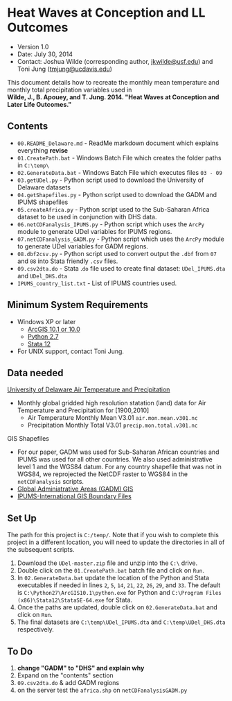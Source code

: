 Heat Waves at Conception and LL Outcomes
================================================

* Version 1.0
* Date: July 30, 2014
* Contact: Joshua Wilde (corresponding author, [jkwilde@usf.edu](mailto:jkwilde@usf.edu)) and Toni Jung ([tmjung@ucdavis.edu](mailto:tmjung@ucdavis.edu))

This document details how to recreate the monthly mean temperature and monthly total precipitation variables used in <br />
**Wilde, J., B. Apouey, and T. Jung. 2014. "Heat Waves at Conception and Later Life Outcomes."**

## Contents
* `00.README_Delaware.md` - ReadMe markdown document which explains everything **revise**
* `01.CreatePath.bat` - Windows Batch File which creates the folder paths in `C:\temp\`
* `02.GenerateData.bat` - Windows Batch File which executes files `03 - 09`
* `03.getUDel.py` - Python script used to download the University of Delaware datasets
* `04.getShapefiles.py` - Python script used to download the GADM and IPUMS shapefiles
* `05.createAfrica.py` - Python script used to the Sub-Saharan Africa dataset to be used in conjunction with DHS data.
* `06.netCDFanalysis_IPUMS.py` - Python script which uses the `ArcPy` module to generate UDel variables for IPUMS regions.
* `07.netCDFanalysis_GADM.py` - Python script which uses the `ArcPy` module to generate UDel variables for GADM regions.
* `08.dbf2csv.py` - Python script used to convert output the `.dbf` from `07` and `08` into Stata friendly `.csv` files.
* `09.csv2dta.do` - Stata .`do` file used to create final dataset: `UDel_IPUMS.dta` and `UDel_DHS.dta`
* `IPUMS_country_list.txt` - List of IPUMS countries used.

## Minimum System Requirements
* Windows XP or later
   * [ArcGIS 10.1 or 10.0](http://www.esri.com/software/arcgis/arcgis-for-desktop)
   * [Python 2.7](http://www.python.org/download/releases/2.7/)
   * [Stata 12](http://www.stata.com/)
* For UNIX support, contact Toni Jung.

## Data needed
[University of Delaware Air Temperature and Precipitation](http://www.esrl.noaa.gov/psd/data/gridded/data.UDel_AirT_Precip.html)

* Monthly global gridded high resolution statation (land) data for Air Temperature and Precipitation for [1900,2010]
   * Air Temperature Monthly Mean V3.01 `air.mon.mean.v301.nc`
   * Precipitation Monthly Total V3.01 `precip.mon.total.v301.nc`

GIS Shapefiles

* For our paper, GADM was used for Sub-Saharan African countries and IPUMS was used for all other countries. We also used administrative level 1 and the WGS84 datum. For any country shapefile that was not in WGS84, we reprojected the NetCDF raster to WGS84 in the `netCDFanalysis` scripts.
* [Global Adminiatrative Areas (GADM) GIS](http://www.gadm.org/country)
* [IPUMS-International GIS Boundary Files](https://international.ipums.org/international/gis.shtml)

## Set Up
The path for this project is `C:/temp/`. Note that if you wish to complete this project in a different location, you will need to update the directories in all of the subsequent scripts.

1. Download the `UDel-master.zip` file and unzip into the `C:\` drive.
2. Double click on the `01.CreatePath.bat` batch file and click on `Run`.
3. In `02.GenerateData.bat` update the location of the Python and Stata executables if needed in lines `2`, `5`, `14`, `21`, `22`, `26`, `29`, and `33`. The default is `C:\Python27\ArcGIS10.1\python.exe` for Python and `C:\Program Files (x86)\Stata12\StataSE-64.exe` for Stata.
4. Once the paths are updated, double click on `02.GenerateData.bat` and click on `Run`.
5. The final datasets are `C:\temp\UDel_IPUMS.dta` and `C:\temp\UDel_DHS.dta` respectively. 


## To Do
1. **change "GADM" to "DHS" and explain why**
2. Expand on the "contents" section
3. `09.csv2dta.do` & add GADM regions
4. on the server test the `africa.shp` on `netCDFanalysisGADM.py`
